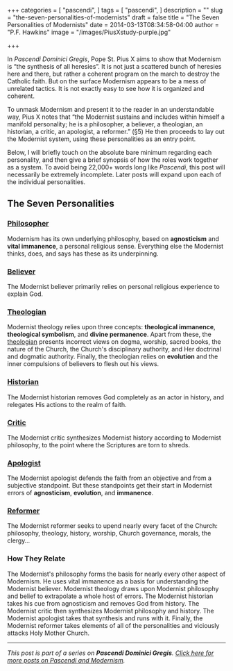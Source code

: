 +++
categories = [
  "pascendi",
]
tags = [
  "pascendi",
]
description = ""
slug = "the-seven-personalities-of-modernists"
draft = false
title = "The Seven Personalities of Modernists"
date = 2014-03-13T08:34:58-04:00
author = "P.F. Hawkins"
image = "/images/PiusXstudy-purple.jpg"

+++

In *Pascendi Dominici Gregis*, Pope St. Pius X aims to show that Modernism is “the synthesis of all heresies”. It is not just a scattered bunch of heresies here and there, but rather a coherent program on the march to destroy the Catholic faith. But on the surface Modernism appears to be a mess of unrelated tactics. It is not exactly easy to see how it is organized and coherent.

To unmask Modernism and present it to the reader in an understandable way, Pius X notes that “the Modernist sustains and includes within himself a manifold personality; he is a philosopher, a believer, a theologian, an historian, a critic, an apologist, a reformer.” (§5) He then proceeds to lay out the Modernist system, using these personalities as an entry point.

Below, I will briefly touch on the absolute bare minimum regarding each personality, and then give a brief synopsis of how the roles work together as a system. To avoid being 22,000+ words long like *Pascendi*, this post will necessarily be extremely incomplete. Later posts will expand upon each of the individual personalities.

## The Seven Personalities

### [Philosopher](http://theoldevangelization.com/the-modernist-philosopher/)

Modernism has its own underlying philosophy, based on **agnosticism** and **vital immanence**, a personal religious sense. Everything else the Modernist thinks, does, and says has these as its underpinning.

### [Believer](http://theoldevangelization.com/the-modernist-believer/)

The Modernist believer primarily relies on personal religious experience to explain God.

### [Theologian](http://theoldevangelization.com/the-modernist-theologian-foundational-concepts/)

Modernist theology relies upon three concepts: **theological immanence**, **theological symbolism**, and **divine permanence**. Apart from these, the [theologian](http://theoldevangelization.com/the-modernist-theologian-topics-of-faith/) presents incorrect views on dogma, worship, sacred books, the nature of the Church, the Church's disciplinary authority, and Her doctrinal and dogmatic authority. Finally, the theologian relies on **evolution** and the inner compulsions of believers to flesh out his views.

### [Historian](http://theoldevangelization.com/the-modernist-historian/)

The Modernist historian removes God completely as an actor in history, and relegates His actions to the realm of faith.

### [Critic](http://theoldevangelization.com/the-modernist-critic/)

The Modernist critic synthesizes Modernist history according to Modernist philosophy, to the point where the Scriptures are torn to shreds.

### [Apologist](http://theoldevangelization.com/the-modernist-apologist/)

The Modernist apologist defends the faith from an objective and from a subjective standpoint. But these standpoints get their start in Modernist errors of **agnosticism**, **evolution**, and **immanence**.

### [Reformer](http://theoldevangelization.com/the-modernist-reformer/)

The Modernist reformer seeks to upend nearly every facet of the Church: philosophy, theology, history, worship, Church governance, morals, the clergy…

### How They Relate

The Modernist's philosophy forms the basis for nearly every other aspect of Modernism. He uses vital immanence as a basis for understanding the Modernist believer. Modernist theology draws upon Modernist philosophy and belief to extrapolate a whole host of errors. The Modernist historian takes his cue from agnosticism and removes God from history. The Modernist critic then synthesizes Modernist philosophy and history. The Modernist apologist takes that synthesis and runs with it. Finally, the Modernist reformer takes elements of all of the personalities and viciously attacks Holy Mother Church.

*** 

*This post is part of a series on **Pascendi Dominici Gregis**. [Click here for more posts on Pascendi and Modernism](http://theoldevangelization.com/pascendi-series/).*
